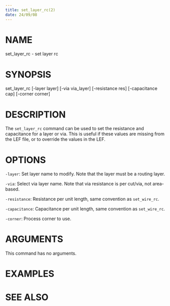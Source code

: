 ```yaml
---
title: set_layer_rc(2)
date: 24/09/08
---
```


# NAME

set_layer_rc - set layer rc

# SYNOPSIS

set_layer_rc 
    [-layer layer]
    [-via via_layer]
    [-resistance res]
    [-capacitance cap]
    [-corner corner]


# DESCRIPTION

The `set_layer_rc` command can be used to set the resistance and capacitance
for a layer or via. This is useful if these values are missing from the LEF file,
or to override the values in the LEF.

# OPTIONS

`-layer`:  Set layer name to modify. Note that the layer must be a routing layer.

`-via`:  Select via layer name. Note that via resistance is per cut/via, not area-based.

`-resistance`:  Resistance per unit length, same convention as `set_wire_rc`.

`-capacitance`:  Capacitance per unit length, same convention as `set_wire_rc`.

`-corner`:  Process corner to use.

# ARGUMENTS

This command has no arguments.

# EXAMPLES

# SEE ALSO
